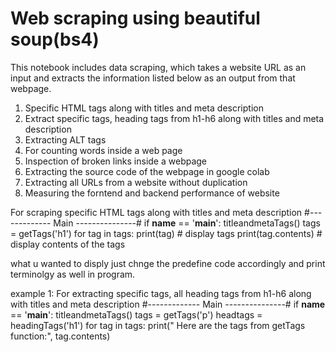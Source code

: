 
# **Web scraping using beautiful soup(bs4)**

This notebook includes data scraping, which takes a website URL as an input and extracts the information listed below as an output from that webpage.

1. Specific HTML tags along with titles and meta description
2. Extract specific tags, heading tags from h1-h6 along with titles and meta description
3. Extracting ALT tags
4. For counting words inside a web page
5. Inspection of broken links inside a webpage
6. Extracting the source code of the webpage in google colab
7. Extracting all URLs from a website without duplication
8. Measuring the forntend and backend performance of website

 For scraping specific HTML tags along with titles and meta description
#------------- Main ---------------#
if __name__ == '__main__':
  titleandmetaTags()
  tags = getTags('h1')
  for tag in tags:
     print(tag) # display tags 
     print(tag.contents) # display contents of the tags



what u wanted to disply just chnge the predefine code accordingly and print terminolgy as well in program.

example 1: 
For extracting specific tags, all heading tags from h1-h6 along with titles and meta description
#------------- Main ---------------#
if __name__ == '__main__':
  titleandmetaTags()
  tags = getTags('p')
  headtags = headingTags('h1')
  for tag in tags:
     print(" Here are the tags from getTags function:", tag.contents)
        

     

